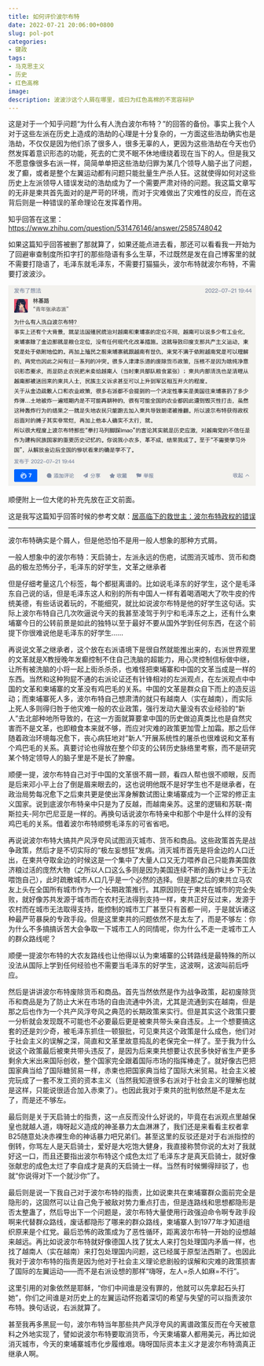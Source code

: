 ```yaml
---
title: 如何评价波尔布特
date: 2022-07-21 20:06:00+0800
slug: pol-pot
categories:
- 键政
tags:
- 马克思主义
- 历史
- 红色高棉
image:
description: 波波沙这个人屑在哪里，或曰为红色高棉的不宽容辩护
---
```


这是对于一个知乎问题“为什么有人洗白波尔布特？”的回答的备份。事实上我个人对于这些左派在历史上造成的浩劫的心理是十分复杂的，一方面这些浩劫确实也是浩劫，不仅仅是因为他们杀了很多人，很多无辜的人，更因为这些浩劫在今天也仍然发挥着意识形态的功能，死去的亡灵不眠不休地缠绕着现在当下的人。但是我又不愿意像很多右派一样，简简单单把这些浩劫归罪为某几个领导人脑子出了问题，发了癫，或者是整个左翼运动都有问题只能批量生产杀人狂。这就使得如何对这些历史上左派领导人错误发动的浩劫成为了一个需要严肃对待的问题。我这篇文章写的无非是柬共首先面对的是严苛的环境，而对于灾难做出了灾难性的反应，而在这背后则是一种错误的革命理论在发挥着作用。

知乎回答在这里：https://www.zhihu.com/question/531476146/answer/2585748042

如果这篇知乎回答被删了那就算了，如果还能点进去看，那还可以看看我一开始为了回避审查制度所扣字打的那些隐语有多么生草，不过既然是发在自己博客里的就不需要打隐语了，毛泽东就毛泽东，不需要打猫猫头，波尔布特就波尔布特，不需要打波波沙。

![](https://raw.githubusercontent.com/yuukoamamiya/pic/master/202207212002084.png)

顺便附上一位大佬的补充先放在正文前面。

这是我写这篇知乎回答时候的参考文献：[居高临下的救世主：波尔布特政权的错误](https://maozhuyi.home.blog/2020/09/01/%E5%B1%85%E9%AB%98%E4%B8%B4%E4%B8%8B%E7%9A%84%E6%95%91%E4%B8%96%E4%B8%BB%EF%BC%9A%E6%B3%A2%E5%B0%94%E5%B8%83%E7%89%B9%E6%94%BF%E6%9D%83%E7%9A%84%E9%94%99%E8%AF%AF/)

---

波尔布特确实是个屑人，但是他恐怕不是用一般人想象的那种方式屑。

一般人想象中的波尔布特：天启骑士，左派永远的伤疤，试图消灭城市、货币和商品的极左恐怖分子，毛泽东的好学生，文革之继承者

但是仔细考量这几个标签，每个都挺离谱的。比如说毛泽东的好学生，这个是毛泽东自己说的话，但是毛泽东这人和别的所有中国人一样有着喝酒喝大了吹牛皮的传统美德，有些话说着玩的，不能细究，就比如说波尔布特是他的好学生这句话。实际上波尔布特自己几次吹逼说今天的我甚至凌驾于列宁和毛泽东之上，还有什么柬埔寨今日的公转前景是如此的独特以至于最好不要从国外学到任何东西，在这个前提下你很难说他是毛泽东的好学生……

再说说文革之继承者，这个放在右派语境下是很自然就能推出来的，右派世界观里的文革就是X教授晚年发癫控制不住自己洗脑的超能力，用心灵控制信标做中继，让所有被洗脑的小将一起上街杀杀杀，也难怪把柬埔寨和中国的文革当成是一样的东西。当然和这种狗屁不通的右派论证还有针锋相对的左派观点，在左派观点中中国的文革和柬埔寨的文革没有鸡巴毛的关系。中国的文革是群众自下而上的造反运动；而柬埔寨死人多，波尔布特自己想肃清的就只有越南人（实在越南），而实际上死人多则得归咎于他灾难一般的农业政策，强行发动大量没有农业经验的“新人”去北部种地所导致的，在这一方面就算要拿中国的历史做迫真类比也是自然灾害而不是文革，也即粮食本来就不够，而应对灾难的政策更加雪上加霜。那之后伴随着政治环境每况愈下，丧心病狂地对“新人”开展系统性的屠杀也很难说和文革有个鸡巴毛的关系。真要讨论也得放在整个印支的公转历史脉络里考察，而不是研究某个特定领导人的脑子里是不是长了肿瘤。

顺便一提，波尔布特自己对于中国的文革很不屑一顾，看四人帮也很不顺眼，反而是后来邓小平上台了倒是眉来眼去的，这也说明他既不是好学生也不是继承者，在政治局势每况愈下之后柬共更是使出浑身解数试图让柬埔寨成为一个正常的修正主义国家。说到底波尔布特亲中只是为了反越，而越南亲苏。这里的逻辑和苏联-南斯拉夫-阿尔巴尼亚是一样的。再换句话说波尔布特亲中和那个中是什么样的没有鸡巴毛的关系。借着波尔布特顺劈毛泽东的可省省吧。



再说说波尔布特大搞共产风浮夸风试图消灭城市、货币和商品。这些政策首先是战争政策，然后才是不切实际的“极左妄想狂”发病。消灭城市首先是将金边的人口迁出，在柬共夺取金边的时候这是一个集中了大量人口又无力喂养自己只能靠美国救济粮过活的庞然大物（之所以人口这么多则是因为美国连续不断的轰炸让乡下无法喂饱自己），此时疏散城市人口几乎是一个必然的选择。但是那之后的柬共立马农友上头在全国所有城市作为一个长期政策推行。其原因则在于柬共在城市的完全失败，就好像苏共发源于城市而在农村无法得到支持一样，柬共正好反过来，发源于农村而在城市无法取得支持，能控制的城市工厂甚至只有首都一间，于是就诉诸这种最严苛暴戾的专政手段。但是这里柬共的问题依然不是太左了，而是不够左：你为什么不多搞搞诉苦大会争取一下城市工人的同情呢，你为什么不走一走城市工人的群众路线呢？

顺便一提波尔布特的大农友路线也让他得以认为柬埔寨的公转路线是最特殊的所以没法从国际上学到任何经验也不需要当毛泽东的好学生，这波啊，这波叫前后呼应。

然后是讲讲波尔布特废除货币和商品。首先当然依然是作为战争政策，起初废除货币和商品是为了防止大米在市场的自由流通中外流，尤其是流通到实在越南，但是那之后也作为一个共产风浮夸风之典范的长期政策来实行。但是其实这个政策只要一分析就会发现既不可能也不必要最后更是被柬共带头亲自违反。上一个想要搞这套的还是刘少奇，被毛泽东抓住一顿狠批，可见柬共这个政策是什么成色，他们对于社会主义的误解之深，简直和文革里故意捣乱的老保完全一样了。至于我为什么说这个政策最后被柬共带头违反了，是因为后来柬共想要让农民多快好省生产更多剩余大米出来国际创收，整个国家完全跟着国际市场的指挥棒走了。就好像古巴把国家典当给了国际糖贸易一样，赤柬也把国家典当给了国际大米贸易。社会主义被完玩成了一套不发工资的资本主义（当然我知道很多右派对于社会主义的理解也就是这样，只能说很适合加入赤柬了）。也因此我对于柬共的批判依然是不是太左了，而是还不够左。



最后则是关于天启骑士的指责，这一点反而没什么好说的，毕竟在右派观点里越保皇也就越人道，嗨呀起义造成的神圣暴力太血淋淋了，我们还是来看看主权者拿B25随意处决赤裸生命的神话暴力吧兄弟们。甚至这里的反驳还是对于右派指控的倒转，你骂左人是天启骑士，爱好是大吃饱大健身，我直接称赞你说的太对了我就好这一口，而且还要指出波尔布特这个成色太烂了毛泽东才是真天启骑士，就好像张献忠的成色太烂了李自成才是真的天启骑士一样。当然有时候懒得辩驳了，也就“你说得对下一个就沙你”了。



最后则是说一下我自己对于波尔布特的指责，比如说柬共在柬埔寨群众面前完全是隐形的，这固然可以让自己免于被敌对势力重点打击，但是连路线和思想都隐形是否太整蛊了，然后导出下一个问题是，波尔布特大量使用行政强迫命令啊专政手段啊来代替群众路线，废话都隐形了哪来的群众路线，柬埔寨人到1977年才知道组织原来是个红党。最后恐怖的政策成为了恶性循环，距离波尔布特一开始的设想越来越远。再比如说波尔布特就好像德国人找了犹太人来打包处理国内矛盾一样，也找了越南人（实在越南）来打包处理国内问题，这已经属于原型法西斯了。也因此我对于波尔布特的指责是因为他对于社会主义理论悲剧般的误解和灾难的政策损害了国际的左翼运动——而不是右派设想的那样“嗨呀，左人=杀人如麻=不行”。

这里引用的对象依然是耶稣，“你们中间谁是没有罪的，他就可以先拿起石头打她”，你们之间谁是对历史上的左翼运动怀抱着深切的希望与失望的可以指责波尔布特。换句话说，右派就算了。



甚至我再多黑屁一句，波尔布特当年那些共产风浮夸风的离谱政策反而在今天被意料之外地实现了，譬如说波尔布特要取消货币，今天柬埔寨人都用美元，再比如说消灭城市，今天的柬埔寨城市化步履维艰。嗨呀国际资本主义才是波尔布特滴真正继承人啊。
